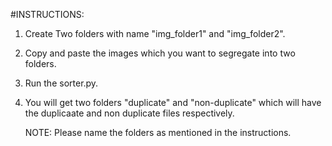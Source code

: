 #INSTRUCTIONS:
1. Create Two folders with name "img_folder1" and "img_folder2".
2. Copy and paste the images which you want to segregate into two folders.
3. Run the sorter.py.
4. You will get two folders "duplicate" and "non-duplicate" which will have the duplicaate and non duplicate files respectively.

   NOTE: Please name the folders as mentioned in the instructions.
